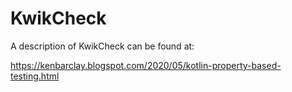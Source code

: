 # KwikCheck

A description of KwikCheck can be found at:

https://kenbarclay.blogspot.com/2020/05/kotlin-property-based-testing.html
